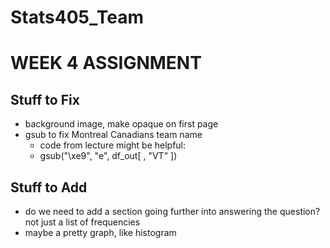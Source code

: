 # Stats405_Team

# WEEK 4 ASSIGNMENT

## Stuff to Fix

- background image, make opaque on first page
- gsub to fix Montreal Canadians team name
  - code from lecture might be helpful:
  - gsub("\xe9", "e", df_out[ , "VT" ])


## Stuff to Add

- do we need to add a section going further into answering the question? not just a list of frequencies
- maybe a pretty graph, like histogram
